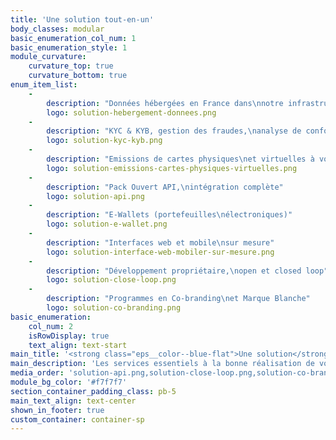 ```yaml
---
title: 'Une solution tout-en-un'
body_classes: modular
basic_enumeration_col_num: 1
basic_enumeration_style: 1
module_curvature:
    curvature_top: true
    curvature_bottom: true
enum_item_list:
    -
        description: "Données hébergées en France dans\nnotre infrastructure propriétaire"
        logo: solution-hebergement-donnees.png
    -
        description: "KYC & KYB, gestion des fraudes,\nanalyse de conformité et support légal"
        logo: solution-kyc-kyb.png
    -
        description: "Emissions de cartes physiques\net virtuelles à volonté"
        logo: solution-emissions-cartes-physiques-virtuelles.png
    -
        description: "Pack Ouvert API,\nintégration complète"
        logo: solution-api.png
    -
        description: "E-Wallets (portefeuilles\nélectroniques)"
        logo: solution-e-wallet.png
    -
        description: "Interfaces web et mobile\nsur mesure"
        logo: solution-interface-web-mobiler-sur-mesure.png
    -
        description: "Développement propriétaire,\nopen et closed loop"
        logo: solution-close-loop.png
    -
        description: "Programmes en Co-branding\net Marque Blanche"
        logo: solution-co-branding.png
basic_enumeration:
    col_num: 2
    isRowDisplay: true
    text_align: text-start
main_title: '<strong class="eps__color--blue-flat">Une solution</strong> tout-en-un'
main_description: 'Les services essentiels à la bonne réalisation de votre projet réunis en un programme performant, sécurisé et rentable'
media_order: 'solution-api.png,solution-close-loop.png,solution-co-branding.png,solution-e-wallet.png,solution-hebergement-donnees.png,solution-interface-web-mobiler-sur-mesure.png,solution-kyc-kyb.png,solution-emissions-cartes-physiques-virtuelles.png'
module_bg_color: '#f7f7f7'
section_container_padding_class: pb-5
main_text_align: text-center
shown_in_footer: true
custom_container: container-sp
---
```


